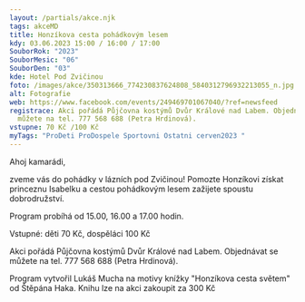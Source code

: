 ```yaml
---
layout: /partials/akce.njk
tags: akceMD
title: Honzíkova cesta pohádkovým lesem
kdy: 03.06.2023 15:00 / 16:00 / 17:00
SouborRok: "2023"
SouborMesic: "06"
SouborDen: "03"
kde: Hotel Pod Zvičinou
foto: /images/akce/350313666_774230837624808_5840312796932213055_n.jpg
alt: Fotografie
web: https://www.facebook.com/events/249469701067040/?ref=newsfeed
registrace: Akci pořádá Půjčovna kostýmů Dvůr Králové nad Labem. Objednávat se
  můžete na tel. 777 568 688 (Petra Hrdinová).
vstupne: 70 Kč /100 Kč
myTags: "ProDeti ProDospele Sportovni Ostatni cerven2023 "
---
```

<!--StartFragment-->

Ahoj kamarádi,

zveme vás do pohádky v lázních pod Zvičinou! Pomozte Honzíkovi získat princeznu Isabelku a cestou pohádkovým lesem zažijete spoustu dobrodružství.

Program probíhá od 15.00, 16.00 a 17.00 hodin.

Vstupné: děti 70 Kč, dospěláci 100 Kč

Akci pořádá Půjčovna kostýmů Dvůr Králové nad Labem. Objednávat se můžete na tel. 777 568 688 (Petra Hrdinová).

Program vytvořil Lukáš Mucha na motivy knížky "Honzíkova cesta světem" od Štěpána Haka. Knihu lze na akci zakoupit za 300 Kč

<!--EndFragment-->